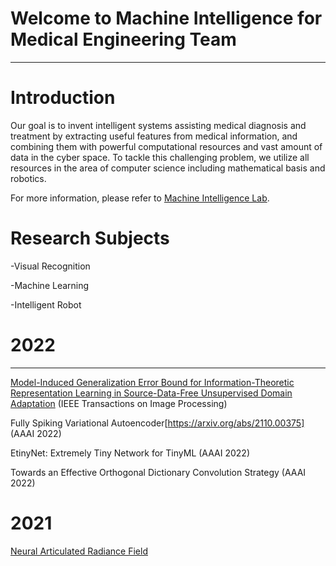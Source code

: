 # Welcome to Machine Intelligence for Medical Engineering Team
---

# Introduction
Our goal is to invent intelligent systems assisting medical diagnosis and treatment by extracting useful features from medical information, and combining them with powerful computational resources and vast amount of data in the cyber space. To tackle this challenging problem, we utilize all resources in the area of computer science including mathematical basis and robotics.

For more information, please refer to [Machine Intelligence Lab](https://www.mi.t.u-tokyo.ac.jp/en).


# Research Subjects

-Visual Recognition

-Machine Learning

-Intelligent Robot

# 2022

---

[Model-Induced Generalization Error Bound for Information-Theoretic Representation Learning in Source-Data-Free Unsupervised Domain Adaptation](https://ieeexplore.ieee.org/document/9640468) (IEEE Transactions on Image Processing)

Fully Spiking Variational Autoencoder[https://arxiv.org/abs/2110.00375]  (AAAI 2022)

EtinyNet: Extremely Tiny Network for TinyML  (AAAI 2022)

Towards an Effective Orthogonal Dictionary Convolution Strategy (AAAI 2022)


# 2021

[Neural Articulated Radiance Field]()









